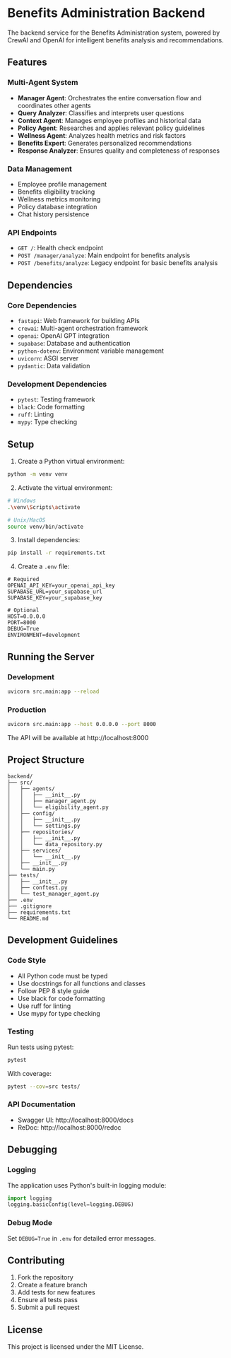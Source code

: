 # Benefits Administration Backend

The backend service for the Benefits Administration system, powered by CrewAI and OpenAI for intelligent benefits analysis and recommendations.

## Features

### Multi-Agent System
- **Manager Agent**: Orchestrates the entire conversation flow and coordinates other agents
- **Query Analyzer**: Classifies and interprets user questions
- **Context Agent**: Manages employee profiles and historical data
- **Policy Agent**: Researches and applies relevant policy guidelines
- **Wellness Agent**: Analyzes health metrics and risk factors
- **Benefits Expert**: Generates personalized recommendations
- **Response Analyzer**: Ensures quality and completeness of responses

### Data Management
- Employee profile management
- Benefits eligibility tracking
- Wellness metrics monitoring
- Policy database integration
- Chat history persistence

### API Endpoints
- `GET /`: Health check endpoint
- `POST /manager/analyze`: Main endpoint for benefits analysis
- `POST /benefits/analyze`: Legacy endpoint for basic benefits analysis

## Dependencies

### Core Dependencies
- `fastapi`: Web framework for building APIs
- `crewai`: Multi-agent orchestration framework
- `openai`: OpenAI GPT integration
- `supabase`: Database and authentication
- `python-dotenv`: Environment variable management
- `uvicorn`: ASGI server
- `pydantic`: Data validation

### Development Dependencies
- `pytest`: Testing framework
- `black`: Code formatting
- `ruff`: Linting
- `mypy`: Type checking

## Setup

1. Create a Python virtual environment:
```bash
python -m venv venv
```

2. Activate the virtual environment:
```bash
# Windows
.\venv\Scripts\activate

# Unix/MacOS
source venv/bin/activate
```

3. Install dependencies:
```bash
pip install -r requirements.txt
```

4. Create a `.env` file:
```env
# Required
OPENAI_API_KEY=your_openai_api_key
SUPABASE_URL=your_supabase_url
SUPABASE_KEY=your_supabase_key

# Optional
HOST=0.0.0.0
PORT=8000
DEBUG=True
ENVIRONMENT=development
```

## Running the Server

### Development
```bash
uvicorn src.main:app --reload
```

### Production
```bash
uvicorn src.main:app --host 0.0.0.0 --port 8000
```

The API will be available at http://localhost:8000

## Project Structure

```
backend/
├── src/
│   ├── agents/
│   │   ├── __init__.py
│   │   ├── manager_agent.py
│   │   └── eligibility_agent.py
│   ├── config/
│   │   ├── __init__.py
│   │   └── settings.py
│   ├── repositories/
│   │   ├── __init__.py
│   │   └── data_repository.py
│   ├── services/
│   │   └── __init__.py
│   ├── __init__.py
│   └── main.py
├── tests/
│   ├── __init__.py
│   ├── conftest.py
│   └── test_manager_agent.py
├── .env
├── .gitignore
├── requirements.txt
└── README.md
```

## Development Guidelines

### Code Style
- All Python code must be typed
- Use docstrings for all functions and classes
- Follow PEP 8 style guide
- Use black for code formatting
- Use ruff for linting
- Use mypy for type checking

### Testing
Run tests using pytest:
```bash
pytest
```

With coverage:
```bash
pytest --cov=src tests/
```

### API Documentation
- Swagger UI: http://localhost:8000/docs
- ReDoc: http://localhost:8000/redoc

## Debugging

### Logging
The application uses Python's built-in logging module:
```python
import logging
logging.basicConfig(level=logging.DEBUG)
```

### Debug Mode
Set `DEBUG=True` in `.env` for detailed error messages.

## Contributing

1. Fork the repository
2. Create a feature branch
3. Add tests for new features
4. Ensure all tests pass
5. Submit a pull request

## License

This project is licensed under the MIT License. 